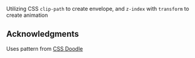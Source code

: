 Utilizing CSS ```clip-path``` to create envelope, and ```z-index``` with ```transform``` to create animation

## Acknowledgments

Uses pattern from [CSS Doodle](https://css-doodle.com/)
